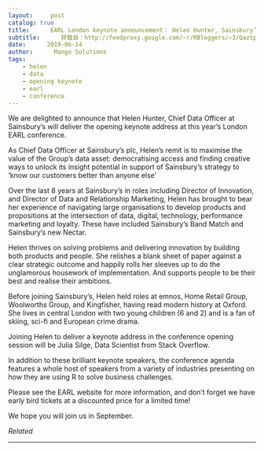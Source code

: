 ```yaml
---
layout:     post
catalog: true
title:      EARL London keynote announcement： Helen Hunter, Sainsbury’s
subtitle:      转载自：http://feedproxy.google.com/~r/RBloggers/~3/Qaztpr8461Y/
date:      2019-06-14
author:      Mango Solutions
tags:
    - helen
    - data
    - opening keynote
    - earl
    - conference
---
```






We are delighted to announce that Helen Hunter, Chief Data Officer at Sainsbury’s will deliver the opening keynote address at this year’s London EARL conference.

As Chief Data Officer at Sainsbury’s plc, Helen’s remit is to maximise the value of the Group’s data asset: democratising access and finding creative ways to unlock its insight potential in support of Sainsbury’s strategy to ‘know our customers better than anyone else’

Over the last 8 years at Sainsbury’s in roles including Director of Innovation, and Director of Data and Relationship Marketing, Helen has brought to bear her experience of navigating large organisations to develop products and propositions at the intersection of data, digital, technology, performance marketing and loyalty. These have included Sainsbury’s Band Match and Sainsbury’s new Nectar.

Helen thrives on solving problems and delivering innovation by building both products and people. She relishes a blank sheet of paper against a clear strategic outcome and happily rolls her sleeves up to do the unglamorous housework of implementation. And supports people to be their best and realise their ambitions.

Before joining Sainsbury’s, Helen held roles at emnos, Home Retail Group, Woolworths Group, and Kingfisher, having read modern history at Oxford. She lives in central London with two young children (6 and 2) and is a fan of skiing, sci-fi and European crime drama.

Joining Helen to deliver a keynote address in the conference opening session will be Julia Silge, Data Scientist from Stack Overflow.

In addition to these brilliant keynote speakers, the conference agenda features a whole host of speakers from a variety of industries presenting on how they are using R to solve business challenges.

Please see the EARL website for more information, and don’t forget we have early bird tickets at a discounted price for a limited time!

We hope you will join us in September.


*Related*







---

